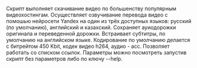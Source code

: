 Скрипт выполняет скачивание видео по большенству популярным видеохостингам.
Осуществляет озвучивание перевода видео с помошью нейросети Yandex на один из трёх доступных языков: русский (по умолчанию), английский и казахский.
Сохраняет ауиодорожки оригинала и переведенной дорожки.
Встраивает субтитры, по умолчанию на английском языке.
Кодирование по умолчанию делается с битрейтом 450 Kbit, кодек видео h264, аудио - acc.
Позволяет работать со списком ссылок.
Параметры можно посмотреть запустив скрипт без параметров либо по ключу --help.

